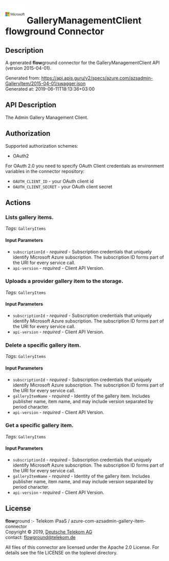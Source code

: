 # ![LOGO](logo.png) GalleryManagementClient **flow**ground Connector

## Description

A generated **flow**ground connector for the GalleryManagementClient API (version 2015-04-01).

Generated from: https://api.apis.guru/v2/specs/azure.com/azsadmin-GalleryItem/2015-04-01/swagger.json<br/>
Generated at: 2019-06-11T18:13:36+03:00

## API Description

The Admin Gallery Management Client.

## Authorization

Supported authorization schemes:
- OAuth2

For OAuth 2.0 you need to specify OAuth Client credentials as environment variables in the connector repository:
* `OAUTH_CLIENT_ID` - your OAuth client id
* `OAUTH_CLIENT_SECRET` - your OAuth client secret

## Actions

### Lists gallery items.

*Tags:* `GalleryItems`

#### Input Parameters
* `subscriptionId` - _required_ - Subscription credentials that uniquely identify Microsoft Azure subscription. The subscription ID forms part of the URI for every service call.
* `api-version` - _required_ - Client API Version.

### Uploads a provider gallery item to the storage.

*Tags:* `GalleryItems`

#### Input Parameters
* `subscriptionId` - _required_ - Subscription credentials that uniquely identify Microsoft Azure subscription. The subscription ID forms part of the URI for every service call.
* `api-version` - _required_ - Client API Version.

### Delete a specific gallery item.

*Tags:* `GalleryItems`

#### Input Parameters
* `subscriptionId` - _required_ - Subscription credentials that uniquely identify Microsoft Azure subscription. The subscription ID forms part of the URI for every service call.
* `galleryItemName` - _required_ - Identity of the gallery item. Includes publisher name, item name, and may include version separated by period character.
* `api-version` - _required_ - Client API Version.

### Get a specific gallery item.

*Tags:* `GalleryItems`

#### Input Parameters
* `subscriptionId` - _required_ - Subscription credentials that uniquely identify Microsoft Azure subscription. The subscription ID forms part of the URI for every service call.
* `galleryItemName` - _required_ - Identity of the gallery item. Includes publisher name, item name, and may include version separated by period character.
* `api-version` - _required_ - Client API Version.

## License

**flow**ground :- Telekom iPaaS / azure-com-azsadmin-gallery-item-connector<br/>
Copyright © 2019, [Deutsche Telekom AG](https://www.telekom.de)<br/>
contact: flowground@telekom.de

All files of this connector are licensed under the Apache 2.0 License. For details
see the file LICENSE on the toplevel directory.
